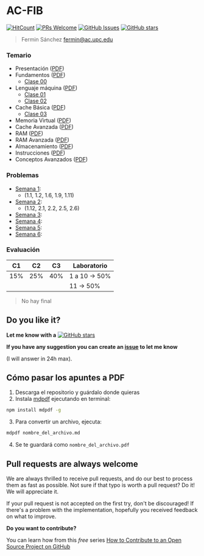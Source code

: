 # AC-FIB

[![HitCount](http://hits.dwyl.io/mrrobb/AC-FIB.svg)](http://hits.dwyl.io/mrrobb/AC-FIB)
[![PRs Welcome](https://img.shields.io/badge/PRs-welcome-brightgreen.svg?style=flat-square)](https://egghead.io/courses/how-to-contribute-to-an-open-source-project-on-github)
[![GitHub Issues](https://img.shields.io/github/issues/mrrobb/AC-FIB.svg)](https://github.com/mrrobb/AC-FIB/issues)
[![GitHub stars](https://img.shields.io/github/stars/mrrobb/AC-FIB.svg?style=social&label=Star)](https://GitHub.com/mrrobb/AC-FIB/stargazers)

> Fermin Sánchez fermin@ac.upc.edu

### Temario

- Presentación ([PDF](Transparencias/000_Presentación.pdf))
- Fundamentos ([PDF](Transparencias/010_Fundamentos.pdf))
	- [Clase 00](Apuntes/clase00.md)
- Lenguaje máquina ([PDF](Transparencias/020_Lenguaje_Maquina_x86.pdf))
	- [Clase 01](Apuntes/clase01.md)
	- [Clase 02](Apuntes/clase02.md)
- Cache Básica ([PDF](Transparencias/030_Cache_Basica.pdf))
	- [Clase 03](Apuntes/clase03.md)
- Memoria Virtual ([PDF](Transparencias/040_Memoria_Virtual.pdf))
- Cache Avanzada ([PDF](Transparencias/050_Cache_Avanzada.pdf))
- RAM ([PDF](Transparencias/060_RAM.pdf))
- RAM Avanzada ([PDF](Transparencias/070_RAM_Avanzada.pdf))
- Almacenamiento ([PDF](Transparencias/080_Almacenamiento.pdf))
- Instrucciones ([PDF](Transparencias/090_Instrucciones.pdf))
- Conceptos Avanzados ([PDF](Transparencias/100_Conceptos_Avanzados.pdf))

### Problemas

- [Semana 1](Problemas/Problemas%20Tema%201.pdf):
	- (1.1, 1.2, 1.6, 1.9, 1.11)
- [Semana 2](Problemas/Problemas%20Tema%202.pdf):
	- (1.12, 2.1, 2.2, 2.5, 2.6)
- [Semana 3](Problemas/Problemas%20Tema%203.pdf):
- [Semana 4](Problemas/Problemas%20Tema%204-5-6.pdf):
- [Semana 5](Problemas/Problemas%20Tema%204-5-6.pdf):
- [Semana 6](Problemas/Problemas%20Tema%204-5-6.pdf):

### Evaluación

|C1|C2|C3|Laboratorio|
|--|--|--|-----------|
|15%|25%|40%|1 a 10 -> 50%|
||||11 -> 50%|

> No hay final

## Do you like it?

**Let me know with a**
[![GitHub stars](https://img.shields.io/github/stars/mrrobb/AC-FIB.svg?style=social&label=Star)](https://GitHub.com/mrrobb/AC-FIB/stargazers)

**If you have any suggestion you can create an [issue](https://github.com/MrRobb/AC-FIB/issues) to let me know**

(I will answer in 24h max).

## Cómo pasar los apuntes a PDF

1. Descarga el repositorio y guárdalo donde quieras
2. Instala [mdpdf](https://github.com/BlueHatbRit/mdpdf) ejecutando en terminal:
```sh
npm install mdpdf -g
```
3. Para convertir un archivo, ejecuta:
```sh
mdpdf nombre_del_archivo.md
```
4. Se te guardará como `nombre_del_archivo.pdf`

## Pull requests are always welcome

We are always thrilled to receive pull requests, and do our best to
process them as fast as possible. Not sure if that typo is worth a pull
request? Do it! We will appreciate it.

If your pull request is not accepted on the first try, don't be
discouraged! If there's a problem with the implementation, hopefully you
received feedback on what to improve.

**Do you want to contribute?**

You can learn how from this *free* series [How to Contribute to an Open Source Project on GitHub](https://egghead.io/series/how-to-contribute-to-an-open-source-project-on-github)
